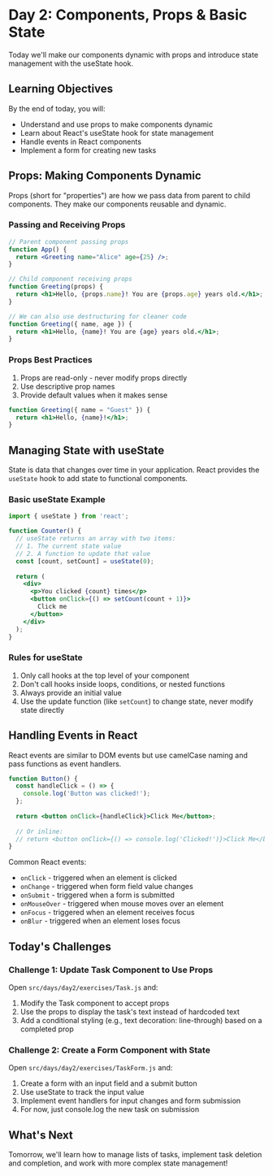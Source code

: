 # Day 2: Components, Props & Basic State

Today we'll make our components dynamic with props and introduce state management with the useState hook.

## Learning Objectives

By the end of today, you will:
- Understand and use props to make components dynamic
- Learn about React's useState hook for state management
- Handle events in React components
- Implement a form for creating new tasks

## Props: Making Components Dynamic

Props (short for "properties") are how we pass data from parent to child components. They make our components reusable and dynamic.

### Passing and Receiving Props

```jsx
// Parent component passing props
function App() {
  return <Greeting name="Alice" age={25} />;
}

// Child component receiving props
function Greeting(props) {
  return <h1>Hello, {props.name}! You are {props.age} years old.</h1>;
}

// We can also use destructuring for cleaner code
function Greeting({ name, age }) {
  return <h1>Hello, {name}! You are {age} years old.</h1>;
}
```

### Props Best Practices

1. Props are read-only - never modify props directly
2. Use descriptive prop names
3. Provide default values when it makes sense

```jsx
function Greeting({ name = "Guest" }) {
  return <h1>Hello, {name}!</h1>;
}
```

## Managing State with useState

State is data that changes over time in your application. React provides the `useState` hook to add state to functional components.

### Basic useState Example

```jsx
import { useState } from 'react';

function Counter() {
  // useState returns an array with two items:
  // 1. The current state value
  // 2. A function to update that value
  const [count, setCount] = useState(0);
  
  return (
    <div>
      <p>You clicked {count} times</p>
      <button onClick={() => setCount(count + 1)}>
        Click me
      </button>
    </div>
  );
}
```

### Rules for useState

1. Only call hooks at the top level of your component
2. Don't call hooks inside loops, conditions, or nested functions
3. Always provide an initial value
4. Use the update function (like `setCount`) to change state, never modify state directly

## Handling Events in React

React events are similar to DOM events but use camelCase naming and pass functions as event handlers.

```jsx
function Button() {
  const handleClick = () => {
    console.log('Button was clicked!');
  };
  
  return <button onClick={handleClick}>Click Me</button>;
  
  // Or inline:
  // return <button onClick={() => console.log('Clicked!')}>Click Me</button>;
}
```

Common React events:
- `onClick` - triggered when an element is clicked
- `onChange` - triggered when form field value changes
- `onSubmit` - triggered when a form is submitted
- `onMouseOver` - triggered when mouse moves over an element
- `onFocus` - triggered when an element receives focus
- `onBlur` - triggered when an element loses focus

## Today's Challenges

### Challenge 1: Update Task Component to Use Props

Open `src/days/day2/exercises/Task.js` and:
1. Modify the Task component to accept props
2. Use the props to display the task's text instead of hardcoded text
3. Add a conditional styling (e.g., text decoration: line-through) based on a completed prop

### Challenge 2: Create a Form Component with State

Open `src/days/day2/exercises/TaskForm.js` and:
1. Create a form with an input field and a submit button
2. Use useState to track the input value
3. Implement event handlers for input changes and form submission
4. For now, just console.log the new task on submission

## What's Next

Tomorrow, we'll learn how to manage lists of tasks, implement task deletion and completion, and work with more complex state management!
